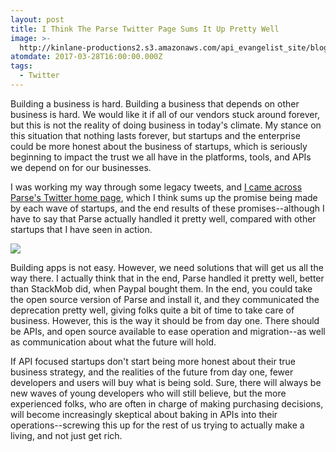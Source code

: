 ```yaml
---
layout: post
title: I Think The Parse Twitter Page Sums It Up Pretty Well
image: >-
  http://kinlane-productions2.s3.amazonaws.com/api_evangelist_site/blog/parse_building_apps_isnt_easy_shut_down.png
atomdate: 2017-03-28T16:00:00.000Z
tags:
  - Twitter
---
```

Building a business is hard. Building a business that depends on other business is hard. We would like it if all of our vendors stuck around forever, but this is not the reality of doing business in today's climate. My stance on this situation that nothing lasts forever, but startups and the enterprise could be more honest about the business of startups, which is seriously beginning to impact the trust we all have in the platforms, tools, and APIs we depend on for our businesses.

I was working my way through some legacy tweets, and [I came across Parse's Twitter home page](https://twitter.com/ParseIt), which I think sums up the promise being made by each wave of startups, and the end results of these promises--although I have to say that Parse actually handled it pretty well, compared with other startups that I have seen in action.

![](http://kinlane-productions2.s3.amazonaws.com/api_evangelist_site/blog/parse_building_apps_isnt_easy_shut_down.png)

Building apps is not easy. However, we need solutions that will get us all the way there. I actually think that in the end, Parse handled it pretty well, better than StackMob did, when Paypal bought them. In the end, you could take the open source version of Parse and install it, and they communicated the deprecation pretty well, giving folks quite a bit of time to take care of business. However, this is the way it should be from day one. There should be APIs, and open source available to ease operation and migration--as well as communication about what the future will hold.

If API focused startups don't start being more honest about their true business strategy, and the realities of the future from day one, fewer developers and users will buy what is being sold. Sure, there will always be new waves of young developers who will still believe, but the more experienced folks, who are often in charge of making purchasing decisions, will become increasingly skeptical about baking in APIs into their operations--screwing this up for the rest of us trying to actually make a living, and not just get rich.